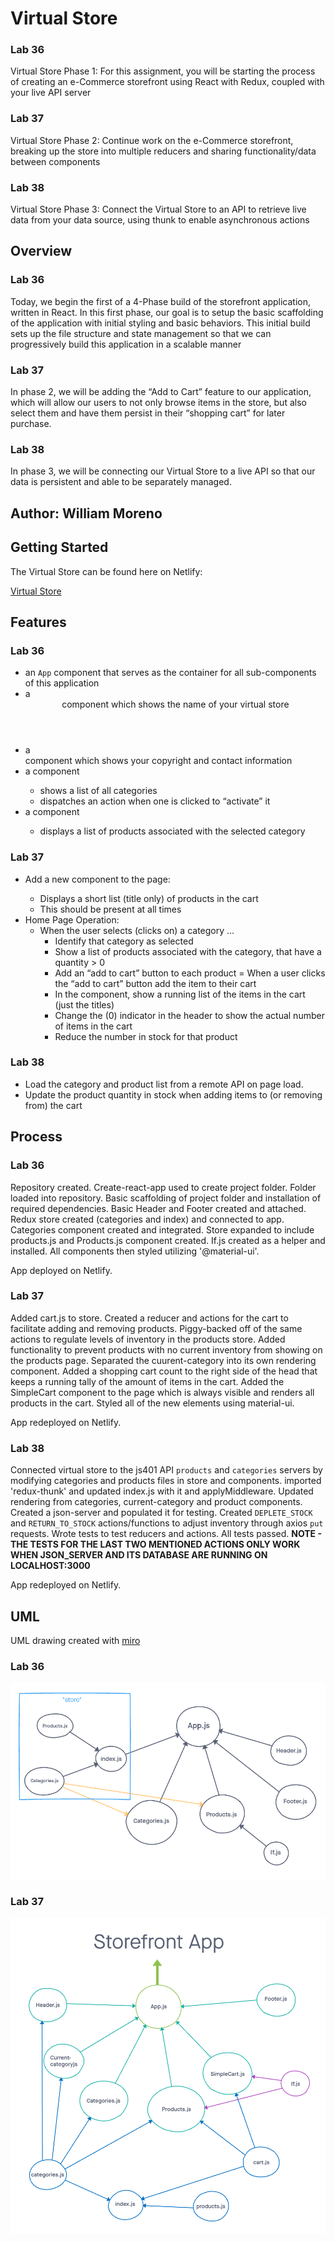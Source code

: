 # Virtual Store

### Lab 36
Virtual Store Phase 1: For this assignment, you will be starting the process of creating an e-Commerce storefront using React with Redux, coupled with your live API server

### Lab 37
Virtual Store Phase 2: Continue work on the e-Commerce storefront, breaking up the store into multiple reducers and sharing functionality/data between components

### Lab 38
Virtual Store Phase 3: Connect the Virtual Store to an API to retrieve live data from your data source, using thunk to enable asynchronous actions

## Overview

### Lab 36
Today, we begin the first of a 4-Phase build of the storefront application, written in React. In this first phase, our goal is to setup the basic scaffolding of the application with initial styling and basic behaviors. This initial build sets up the file structure and state management so that we can progressively build this application in a scalable manner

### Lab 37
In phase 2, we will be adding the “Add to Cart” feature to our application, which will allow our users to not only browse items in the store, but also select them and have them persist in their “shopping cart” for later purchase.

### Lab 38
In phase 3, we will be connecting our Virtual Store to a live API so that our data is persistent and able to be separately managed.

## Author: William Moreno

## Getting Started

The Virtual Store can be found here on Netlify:

[Virtual Store](https://hardcore-wright-bd2382.netlify.app/)

## Features

### Lab 36
- an `App` component that serves as the container for all sub-components of this application
- a <Header> component which shows the name of your virtual store
- a <Footer> component which shows your copyright and contact information
- a <Categories> component
  - shows a list of all categories
  - dispatches an action when one is clicked to “activate” it
- a <Products> component
  - displays a list of products associated with the selected category

### Lab 37
- Add a new component to the page: <SimpleCart />
  - Displays a short list (title only) of products in the cart
  - This should be present at all times
- Home Page Operation:
  - When the user selects (clicks on) a category …
    - Identify that category as selected
    - Show a list of products associated with the category, that have a quantity > 0
    - Add an “add to cart” button to each product
  = When a user clicks the “add to cart” button add the item to their cart
    - In the <SimpleCart/> component, show a running list of the items in the cart (just the titles)
    - Change the (0) indicator in the header to show the actual number of items in the cart
    - Reduce the number in stock for that product

### Lab 38
- Load the category and product list from a remote API on page load.
- Update the product quantity in stock when adding items to (or removing from) the cart

## Process

### Lab 36
Repository created. Create-react-app used to create project folder. Folder loaded into repository. Basic scaffolding of project folder and installation of required dependencies. Basic Header and Footer created and attached. Redux store created (categories and index) and connected to app. Categories component created and integrated. Store expanded to include products.js and Products.js component created. If.js created as a helper and installed. All components then styled utilizing '@material-ui'.

App deployed on Netlify.

### Lab 37
Added cart.js to store. Created a reducer and actions for the cart to facilitate adding and removing products. Piggy-backed off of the same actions to regulate levels of inventory in the products store. Added functionality to prevent products with no current inventory from showing on the products page. Separated the cuurent-category into its own rendering component. Added a shopping cart count to the right side of the head that keeps a running tally of the amount of items in the cart. Added the SimpleCart component to the page which is always visible and renders all products in the cart. Styled all of the new elements using material-ui.

App redeployed on Netlify.

### Lab 38
Connected virtual store to the js401 API `products` and `categories` servers by modifying categories and products files in store and components. imported 'redux-thunk' and updated index.js with it and applyMiddleware. Updated rendering from categories, current-category and product components. Created a json-server and populated it for testing. Created `DEPLETE_STOCK` and `RETURN_TO_STOCK` actions/functions to adjust inventory through axios `put` requests. Wrote tests to test reducers and actions. All tests passed. **NOTE - THE TESTS FOR THE LAST TWO MENTIONED ACTIONS ONLY WORK WHEN JSON_SERVER AND ITS DATABASE ARE RUNNING ON LOCALHOST:3000**

App redeployed on Netlify.

## UML

UML drawing created with [miro](https://miro.com/)

### Lab 36
![storefront Whiteboard](./assets/storefront-1.PNG)

### Lab 37
![storefront Whiteboard](./assets/storefront-2.PNG)
